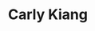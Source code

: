 ---
title: Carly Kiang
layout: fellow
university: NA
location: New York, USA
programming-languages: NA
description: NA
---